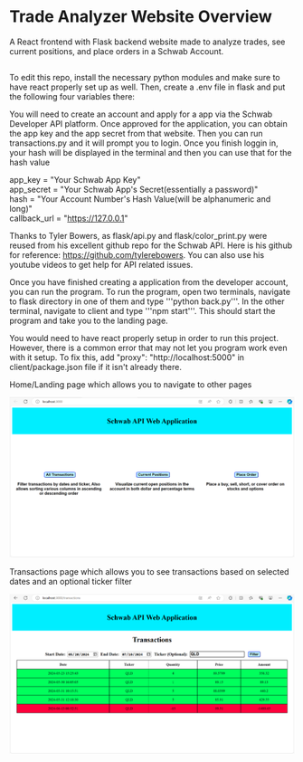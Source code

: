 ﻿# Trade Analyzer Website Overview
A React frontend with Flask backend website made to analyze trades, see current positions, and place orders in a Schwab Account.
## 
To edit this repo, install the necessary python modules and make sure to have react properly set up as well. Then, create a .env file in flask and put the 
following four variables there:

You will need to create an account and apply for a app via the Schwab Developer API platform. Once approved for the application, you can obtain the app key and the app secret from that website. Then you can run transactions.py and it
will prompt you to login. Once you finish loggin in, your hash will be displayed in the terminal and then you can use that
for the hash value

app_key = "Your Schwab App Key"  
app_secret = "Your Schwab App's Secret(essentially a password)"  
hash = "Your Account Number's Hash Value(will be alphanumeric and long)"  
callback_url = "https://127.0.0.1"  

Thanks to Tyler Bowers, as flask/api.py and flask/color_print.py were reused from his excellent github repo for the Schwab API. Here is his github for reference: https://github.com/tylerebowers. You can also use his youtube videos to get help for API related issues. 

Once you have finished creating a application from the developer account, you can run the program. To run the program, open two terminals, navigate to flask directory in one of them and type '''python back.py'''. In the other terminal, navigate to
client and type '''npm start'''. This should start the program and take you to the landing page.

You would need to have react properly setup in order to run this project. However, there is a common error that may not 
let you program work even with it setup. To fix this, add "proxy": "http://localhost:5000" in client/package.json file
if it isn't already there.

Home/Landing page which allows you to navigate to other pages

![alt text](home.png)

Transactions page which allows you to see transactions based on selected dates and an optional ticker filter

![alt text](transactions.png)

